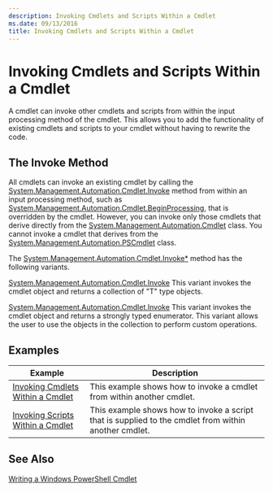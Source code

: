 ```yaml
---
description: Invoking Cmdlets and Scripts Within a Cmdlet
ms.date: 09/13/2016
title: Invoking Cmdlets and Scripts Within a Cmdlet
---
```

# Invoking Cmdlets and Scripts Within a Cmdlet

A cmdlet can invoke other cmdlets and scripts from within the input processing method of the cmdlet. This allows you to add the functionality of existing cmdlets and scripts to your cmdlet without having to rewrite the code.

## The Invoke Method

All cmdlets can invoke an existing cmdlet by calling the [System.Management.Automation.Cmdlet.Invoke](/dotnet/api/System.Management.Automation.Cmdlet.Invoke) method from within an input processing method, such as [System.Management.Automation.Cmdlet.BeginProcessing](/dotnet/api/System.Management.Automation.Cmdlet.BeginProcessing), that is overridden by the cmdlet. However, you can invoke only those cmdlets that derive directly from the [System.Management.Automation.Cmdlet](/dotnet/api/System.Management.Automation.Cmdlet) class. You cannot invoke a cmdlet that derives from the [System.Management.Automation.PSCmdlet](/dotnet/api/System.Management.Automation.PSCmdlet) class.

The [System.Management.Automation.Cmdlet.Invoke*](/dotnet/api/System.Management.Automation.Cmdlet.Invoke) method has the following variants.

[System.Management.Automation.Cmdlet.Invoke](/dotnet/api/System.Management.Automation.Cmdlet.Invoke)
This variant invokes the cmdlet object and returns a collection of "T" type objects.

[System.Management.Automation.Cmdlet.Invoke](/dotnet/api/System.Management.Automation.Cmdlet.Invoke)
This variant invokes the cmdlet object and returns a strongly typed enumerator. This variant allows the user to use the objects in the collection to perform custom operations.

## Examples

|Example|Description|
|-------------|-----------------|
|[Invoking Cmdlets Within a Cmdlet](./how-to-invoke-a-cmdlet-from-within-a-cmdlet.md)|This example shows how to invoke a cmdlet from within another cmdlet.|
|[Invoking Scripts Within a Cmdlet](./how-to-invoke-scripts-within-a-cmdlet.md)|This example shows how to invoke a script that is supplied to the cmdlet from within another cmdlet.|

## See Also

[Writing a Windows PowerShell Cmdlet](./writing-a-windows-powershell-cmdlet.md)
